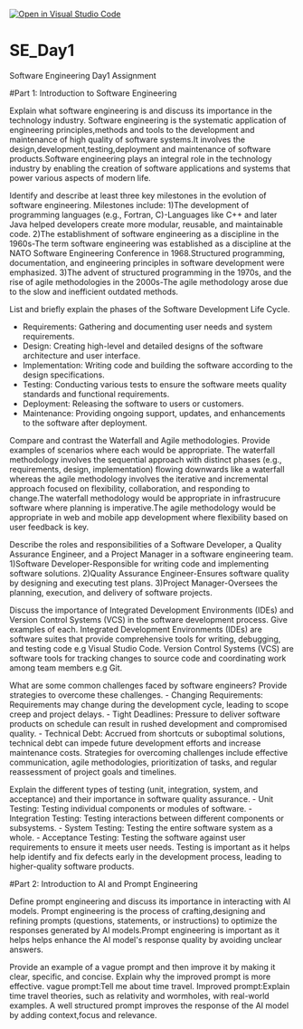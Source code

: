 [![Open in Visual Studio Code](https://classroom.github.com/assets/open-in-vscode-2e0aaae1b6195c2367325f4f02e2d04e9abb55f0b24a779b69b11b9e10269abc.svg)](https://classroom.github.com/online_ide?assignment_repo_id=18370493&assignment_repo_type=AssignmentRepo)
# SE_Day1
Software Engineering Day1 Assignment

#Part 1: Introduction to Software Engineering

Explain what software engineering is and discuss its importance in the technology industry.
    Software engineering is the systematic application of engineering principles,methods and tools to the development and maintenance of high quality of software systems.It involves the design,development,testing,deployment and maintenance of software products.Software engineering plays an integral role in the technology industry by enabling the creation of software applications and systems that power various aspects of modern life.

Identify and describe at least three key milestones in the evolution of software engineering.
    Milestones include:
1)The development of programming languages (e.g., Fortran, C)-Languages like C++ and later Java helped developers create more modular, reusable, and maintainable code.
2)The establishment of software engineering as a discipline in the 1960s-The term software engineering was established as a discipline  at the NATO Software Engineering Conference in 1968.Structured programming, documentation, and engineering principles in software development were emphasized.
3)The advent of structured programming in the 1970s, and the rise of agile methodologies in the 2000s-The agile methodology arose due to the slow and inefficient outdated methods.




List and briefly explain the phases of the Software Development Life Cycle.
  - Requirements: Gathering and documenting user needs and system requirements.
  - Design: Creating high-level and detailed designs of the software architecture and user interface.
  - Implementation: Writing code and building the software according to the design specifications.
  - Testing: Conducting various tests to ensure the software meets quality standards and functional requirements.
  - Deployment: Releasing the software to users or customers.
  - Maintenance: Providing ongoing support, updates, and enhancements to the software after deployment.


Compare and contrast the Waterfall and Agile methodologies. Provide examples of scenarios where each would be appropriate.
    The waterfall methodology involves the sequential approach with distinct phases (e.g., requirements, design, implementation) flowing downwards like a waterfall whereas the agile methodology involves the iterative and incremental approach focused on flexibility, collaboration, and responding to change.The waterfall methodology would be appropriate in infrastrucure software where planning is imperative.The agile methodology would be appropriate in web and mobile app development where flexibility based on user feedback is key.



Describe the roles and responsibilities of a Software Developer, a Quality Assurance Engineer, and a Project Manager in a software engineering team.
    1)Software Developer-Responsible for writing code and implementing software solutions.
    2)Quality Assurance Engineer-Ensures software quality by designing and executing test plans.
    3)Project Manager-Oversees the planning, execution, and delivery of software projects.




Discuss the importance of Integrated Development Environments (IDEs) and Version Control Systems (VCS) in the software development process. Give examples of each.
    Integrated Development Environments (IDEs) are software suites that provide comprehensive tools for writing, debugging, and testing code e.g Visual Studio Code.
    Version Control Systems (VCS) are software tools for tracking changes to source code and coordinating work among team members e.g Git.


What are some common challenges faced by software engineers? Provide strategies to overcome these challenges.
    - Changing Requirements: Requirements may change during the development cycle, leading to scope creep and project delays.
    - Tight Deadlines: Pressure to deliver software products on schedule can result in rushed development and compromised quality.
    - Technical Debt: Accrued from shortcuts or suboptimal solutions, technical debt can impede future development efforts and increase maintenance costs.
    Strategies for overcoming challenges include effective communication, agile methodologies, prioritization of tasks, and regular reassessment of project goals and timelines.



Explain the different types of testing (unit, integration, system, and acceptance) and their importance in software quality assurance.
     - Unit Testing: Testing individual components or modules of software.
     - Integration Testing: Testing interactions between different components or subsystems.
     - System Testing: Testing the entire software system as a whole.
     - Acceptance Testing: Testing the software against user requirements to ensure it meets user needs.
     Testing is important as it helps help identify and fix defects early in the development process, leading to higher-quality software products.



#Part 2: Introduction to AI and Prompt Engineering


Define prompt engineering and discuss its importance in interacting with AI models.
    Prompt engineering is the process of crafting,designing and refining prompts (questions, statements, or instructions) to optimize the responses generated by AI models.Prompt engineering is important as it helps helps enhance the AI model's response quality by avoiding unclear answers.


Provide an example of a vague prompt and then improve it by making it clear, specific, and concise. Explain why the improved prompt is more effective.
    vague prompt:Tell me about time travel.
    Improved prompt:Explain time travel theories, such as relativity and wormholes, with real-world examples.
A well structured prompt improves the response of the AI model by adding context,focus and relevance.
